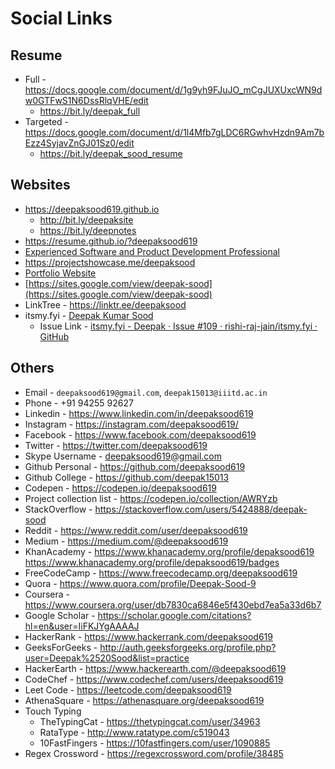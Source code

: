 # Social Links

## Resume

- Full - https://docs.google.com/document/d/1g9yh9FJuJO_mCgJUXUxcWN9dw0GTFwS1N6DssRlqVHE/edit
  - https://bit.ly/deepak_full
- Targeted - https://docs.google.com/document/d/1l4Mfb7gLDC6RGwhvHzdn9Am7bEzz4SyjavZnGJ01Sz0/edit
  - https://bit.ly/deepak_sood_resume

## Websites

- https://deepaksood619.github.io
  - http://bit.ly/deepaksite
  - https://bit.ly/deepnotes
- https://resume.github.io/?deepaksood619
- [Experienced Software and Product Development Professional](https://deepaksood.framer.ai/)
- https://projectshowcase.me/deepaksood
- [Portfolio Website](https://deepaksood619-e5c24.web.app)
- [https://sites.google.com/view/deepak-sood](https://sites.google.com/view/deepak-sood)
- LinkTree - https://linktr.ee/deepaksood
- itsmy.fyi - [Deepak Kumar Sood](https://itsmy.fyi/me/deepak)
  - Issue Link - [itsmy.fyi - Deepak · Issue #109 · rishi-raj-jain/itsmy.fyi · GitHub](https://github.com/rishi-raj-jain/itsmy.fyi/issues/109)

## Others

- Email - `deepaksood619@gmail.com`, `deepak15013@iiitd.ac.in`
- Phone - +91 94255 92627
- Linkedin - https://www.linkedin.com/in/deepaksood619
- Instagram - https://instagram.com/deepaksood619/
- Facebook - https://www.facebook.com/deepaksood619
- Twitter - https://twitter.com/deepaksood619
- Skype Username - <deepaksood619@gmail.com>
- Github Personal - https://github.com/deepaksood619
- Github College - https://github.com/deepak15013
- Codepen - https://codepen.io/deepaksood619
- Project collection list - https://codepen.io/collection/AWRYzb
- StackOverflow - https://stackoverflow.com/users/5424888/deepak-sood
- Reddit - https://www.reddit.com/user/deepaksood619
- Medium - https://medium.com/@deepaksood619
- KhanAcademy - https://www.khanacademy.org/profile/depaksood619  https://www.khanacademy.org/profile/depaksood619/badges
- FreeCodeCamp - https://www.freecodecamp.org/deepaksood619
- Quora - https://www.quora.com/profile/Deepak-Sood-9
- Coursera - https://www.coursera.org/user/db7830ca6846e5f430ebd7ea5a33d6b7
- Google Scholar - https://scholar.google.com/citations?hl=en&user=IiFKJYgAAAAJ
- HackerRank - https://www.hackerrank.com/deepaksood619
- GeeksForGeeks - http://auth.geeksforgeeks.org/profile.php?user=Deepak%2520Sood&list=practice
- HackerEarth - https://www.hackerearth.com/@deepaksood619
- CodeChef - https://www.codechef.com/users/deepaksood619
- Leet Code - https://leetcode.com/deepaksood619
- AthenaSquare - https://athenasquare.org/deepaksood619
- Touch Typing
  - TheTypingCat - https://thetypingcat.com/user/34963
  - RataType - http://www.ratatype.com/c519043
  - 10FastFingers - https://10fastfingers.com/user/1090885
- Regex Crossword - https://regexcrossword.com/profile/38485

